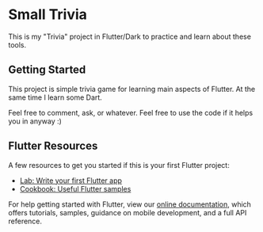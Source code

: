 # Small Trivia

This is my "Trivia" project in Flutter/Dark to practice and learn about these tools.

## Getting Started

This project is simple trivia game for learning main aspects of Flutter.
At the same time I learn some Dart.

Feel free to comment, ask, or whatever.
Feel free to use the code if it helps you in anyway :)

## Flutter Resources

A few resources to get you started if this is your first Flutter project:

- [Lab: Write your first Flutter app](https://flutter.dev/docs/get-started/codelab)
- [Cookbook: Useful Flutter samples](https://flutter.dev/docs/cookbook)

For help getting started with Flutter, view our
[online documentation](https://flutter.dev/docs), which offers tutorials,
samples, guidance on mobile development, and a full API reference.

